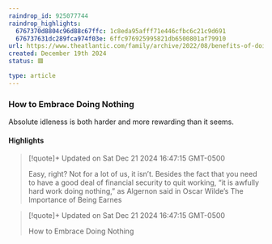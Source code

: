 ```yaml
---
raindrop_id: 925077744
raindrop_highlights:
  6767370d8804c96d88c67ffc: 1c8eda95afff71e446cfbc6c21c9d691
  676737631dc289fca974f03e: 6ffc976925995821db6500801af79910
url: https://www.theatlantic.com/family/archive/2022/08/benefits-of-doing-nothing/671035/
created: December 19th 2024
status: 🟥

type: article
---
```



### How to Embrace Doing Nothing

Absolute idleness is both harder and more rewarding than it seems.

#### Highlights

> [!quote]+ Updated on Sat Dec 21 2024 16:47:15 GMT-0500
>
> Easy, right? Not for a lot of us, it isn’t. Besides the fact that you need to have a good deal of financial security to quit working, “it is awfully hard work doing nothing,” as Algernon said in Oscar Wilde’s The Importance of Being Earnes

> [!quote]+ Updated on Sat Dec 21 2024 16:47:15 GMT-0500
>
> How to Embrace Doing Nothing
